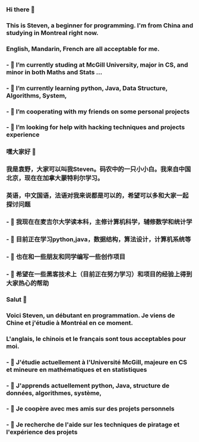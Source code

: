 ### Hi there 👋
### This is Steven, a beginner for programming. I'm from China and studying in Montreal right now.
### English, Mandarin, French are all acceptable for me.
### - 🔭 I’m currently studing at McGill University, major in CS, and minor in both Maths and Stats ...
### - 🌱 I’m currently learning python, Java, Data Structure, Algorithms, System, 
### - 👯 I’m cooperating with my friends on some personal projects
### - 🤔 I’m looking for help with hacking techniques and projects experience

### 嘿大家好 👋
### 我是袁野，大家可以叫我Steven。码农中的一只小小白。我来自中国北京，现在在加拿大蒙特利尔学习。
### 英语，中文国语，法语对我来说都是可以的，希望可以多和大家一起探讨问题
### - 🔭 我现在在麦吉尔大学读本科，主修计算机科学，辅修数学和统计学
### - 🌱 目前正在学习python,java，数据结构，算法设计，计算机系统等
### - 👯 也在和一些朋友和同学编写一些创作项目
### - 🤔 希望在一些黑客技术上（目前正在努力学习）和项目的经验上得到大家热心的帮助

### Salut 👋
### Voici Steven, un débutant en programmation. Je viens de Chine et j'étudie à Montréal en ce moment.
### L'anglais, le chinois et le français sont tous acceptables pour moi.
### - 🔭 J'étudie actuellement à l'Université McGill, majeure en CS et mineure en mathématiques et en statistiques
### - 🌱 J'apprends actuellement python, Java, structure de données, algorithmes, système,
### - 👯 Je coopère avec mes amis sur des projets personnels
### - 🤔 Je recherche de l'aide sur les techniques de piratage et l'expérience des projets


<!--
**StevenYuan666/StevenYuan666** is a ✨ _special_ ✨ repository because its `README.md` (this file) appears on your GitHub profile.

Here are some ideas to get you started:


-->
